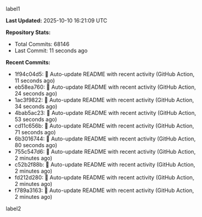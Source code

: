 
label1 
<!-- ACTIVITY_START -->
**Last Updated:** 2025-10-10 16:21:09 UTC

**Repository Stats:**
- Total Commits: 68146
- Last Commit: 11 seconds ago

**Recent Commits:**
- 1f94c04d5: 🤖 Auto-update README with recent activity (GitHub Action, 11 seconds ago)
- eb58ea760: 🤖 Auto-update README with recent activity (GitHub Action, 24 seconds ago)
- 1ac3f9822: 🤖 Auto-update README with recent activity (GitHub Action, 34 seconds ago)
- 4bab5ac23: 🤖 Auto-update README with recent activity (GitHub Action, 53 seconds ago)
- cd11c656b: 🤖 Auto-update README with recent activity (GitHub Action, 71 seconds ago)
- 6b3016744: 🤖 Auto-update README with recent activity (GitHub Action, 80 seconds ago)
- 755c547d6: 🤖 Auto-update README with recent activity (GitHub Action, 2 minutes ago)
- c52b2f88b: 🤖 Auto-update README with recent activity (GitHub Action, 2 minutes ago)
- fd212d280: 🤖 Auto-update README with recent activity (GitHub Action, 2 minutes ago)
- f789a3163: 🤖 Auto-update README with recent activity (GitHub Action, 2 minutes ago)
<!-- ACTIVITY_END -->

label2
